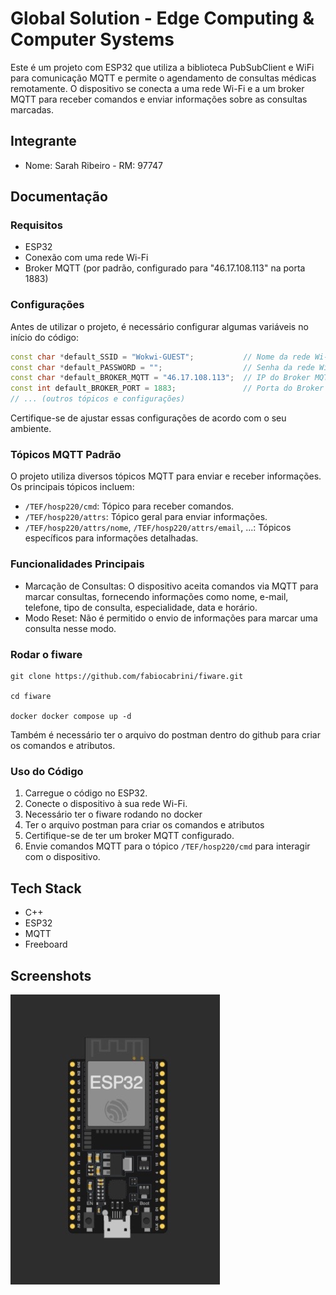 # Global Solution - Edge Computing & Computer Systems

Este é um projeto com ESP32 que utiliza a biblioteca PubSubClient e WiFi para comunicação MQTT e permite o agendamento de consultas médicas remotamente. O dispositivo se conecta a uma rede Wi-Fi e a um broker MQTT para receber comandos e enviar informações sobre as consultas marcadas.
## Integrante

- Nome: Sarah Ribeiro - RM: 97747


## Documentação 

### Requisitos

- ESP32
- Conexão com uma rede Wi-Fi
- Broker MQTT (por padrão, configurado para "46.17.108.113" na porta 1883)

### Configurações

Antes de utilizar o projeto, é necessário configurar algumas variáveis no início do código:

```cpp
const char *default_SSID = "Wokwi-GUEST";           // Nome da rede Wi-Fi
const char *default_PASSWORD = "";                  // Senha da rede Wi-Fi
const char *default_BROKER_MQTT = "46.17.108.113";  // IP do Broker MQTT
const int default_BROKER_PORT = 1883;               // Porta do Broker MQTT
// ... (outros tópicos e configurações)
```

Certifique-se de ajustar essas configurações de acordo com o seu ambiente.

### Tópicos MQTT Padrão

O projeto utiliza diversos tópicos MQTT para enviar e receber informações. Os principais tópicos incluem:

- `/TEF/hosp220/cmd`: Tópico para receber comandos.
- `/TEF/hosp220/attrs`: Tópico geral para enviar informações.
- `/TEF/hosp220/attrs/nome`, `/TEF/hosp220/attrs/email`, ...: Tópicos específicos para informações detalhadas.

### Funcionalidades Principais

- Marcação de Consultas: O dispositivo aceita comandos via MQTT para marcar consultas, fornecendo informações como nome, e-mail, telefone, tipo de consulta, especialidade, data e horário.
- Modo Reset: Não é permitido o envio de informações para marcar uma consulta nesse modo.

### Rodar o fiware

```
git clone https://github.com/fabiocabrini/fiware.git

cd fiware

docker docker compose up -d
```

Também é necessário ter o arquivo do postman dentro do github para criar os comandos e atributos.

### Uso do Código

1. Carregue o código no ESP32.
2. Conecte o dispositivo à sua rede Wi-Fi.
3. Necessário ter o fiware rodando no docker
4. Ter o arquivo postman para criar os comandos e atributos
5. Certifique-se de ter um broker MQTT configurado.
6. Envie comandos MQTT para o tópico `/TEF/hosp220/cmd` para interagir com o dispositivo.
## Tech Stack

- C++
- ESP32
- MQTT
- Freeboard

## Screenshots

<img src="./modelo.jpeg" alt="imagem modelo"></img>

